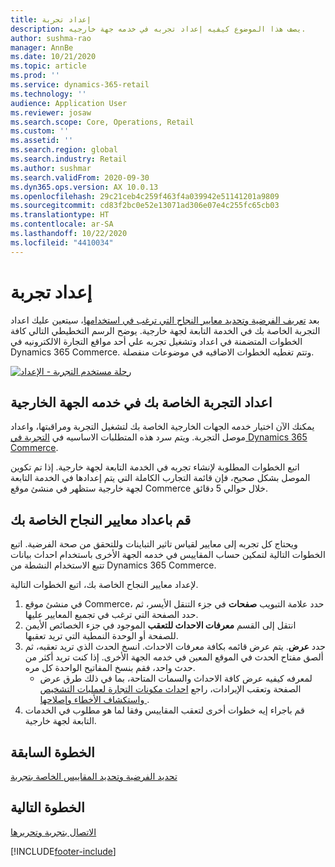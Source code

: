 ```yaml
---
title: إعداد تجربة
description: يصف هذا الموضوع كيفيه إعداد تجربه في خدمه جهة خارجيه.
author: sushma-rao
manager: AnnBe
ms.date: 10/21/2020
ms.topic: article
ms.prod: ''
ms.service: dynamics-365-retail
ms.technology: ''
audience: Application User
ms.reviewer: josaw
ms.search.scope: Core, Operations, Retail
ms.custom: ''
ms.assetid: ''
ms.search.region: global
ms.search.industry: Retail
ms.author: sushmar
ms.search.validFrom: 2020-09-30
ms.dyn365.ops.version: AX 10.0.13
ms.openlocfilehash: 29c21ceb4c259f463f4a039942e51141201a9809
ms.sourcegitcommit: cd83f2bc0e52e13071ad306e07e4c255fc65cb03
ms.translationtype: HT
ms.contentlocale: ar-SA
ms.lasthandoff: 10/22/2020
ms.locfileid: "4410034"
---
```

# <a name="set-up-an-experiment"></a>إعداد تجربة

بعد [تعريف الفرضية وتحديد معايير النجاح التي ترغب في استخدامها](experimentation-identify.md)، سيتعين عليك اعداد التجربة الخاصة بك في الخدمة التابعة لجهة خارجية. يوضح الرسم التخطيطي التالي كافة الخطوات المتضمنة في اعداد وتشغيل تجربه علي أحد مواقع التجارة الالكترونيه في Dynamics 365 Commerce. وتتم تغطيه الخطوات الاضافيه في موضوعات منفصلة.

[![رحلة مستخدم التجربة - الإعداد](./media/experimentation_setup.svg)](./media/experimentation_setup.svg#lightbox)


## <a name="set-up-your-experiment-in-the-third-party-service"></a>اعداد التجربة الخاصة بك في خدمه الجهة الخارجية
يمكنك الآن اختيار خدمه الجهات الخارجية الخاصة بك لتشغيل التجربة ومراقبتها، واعداد موصل التجربة. ويتم سرد هذه المتطلبات الاساسيه في [التجربة في Dynamics 365 Commerce](experimentation-overview.md).

اتبع الخطوات المطلوبة لإنشاء تجربه في الخدمة التابعة لجهة خارجية. إذا تم تكوين الموصل بشكل صحيح، فإن قائمة التجارب الكاملة التي يتم إعدادها في الخدمة التابعة لجهة خارجية ستظهر في منشئ موقع Commerce خلال حوالي 5 دقائق.

## <a name="set-up-your-success-metrics"></a>قم باعداد معايير النجاح الخاصة بك
ويحتاج كل تجربه إلى معايير لقياس تاثير التباينات وللتحقق من صحة الفرضية. اتبع الخطوات التالية لتمكين حساب المقاييس في خدمه الجهة الأخرى باستخدام احداث بيانات تتبع الاستخدام النشطة من Dynamics 365 Commerce.

لإعداد معايير النجاح الخاصة بك، اتبع الخطوات التالية.

1. في منشئ موقع Commerce، حدد علامة التبويب **صفحات** في جزء التنقل الأيسر، ثم حدد الصفحة التي ترغب في تجميع المعايير عليها. 
1. انتقل إلى القسم **معرفات الاحداث للتعقب** الموجود في جزء الخصائص الأيمن للصفحة أو الوحدة النمطية التي تريد تعقبها.
1. حدد **عرض**. يتم عرض قائمه بكافة معرفات الاحداث. انسخ الحدث الذي تريد تعقبه، ثم ألصق مفتاح الحدث في الموقع المعين في خدمه الجهة الأخرى. إذا كنت تريد أكثر من حدث واحد، فقم بنسخ المفاتيح الواحدة كل مره. 
    - لمعرفه كيفيه عرض كافة الاحداث والسمات المتاحة، بما في ذلك طرق عرض الصفحة وتعقب الإيرادات، راجع [احداث مكونات التجارة لعمليات التشخيص واستكشاف الأخطاء وإصلاحها ](dev-itpro/retail-component-events-diagnostics-troubleshooting.md).
1. قم باجراء إيه خطوات أخرى لتعقب المقاييس وفقا لما هو مطلوب في الخدمات التابعة لجهة خارجية.

## <a name="previous-step"></a>الخطوة السابقة
[تحديد الفرضية وتحديد المقاييس الخاصة بتجربة](experimentation-identify.md) 


## <a name="next-step"></a>الخطوة التالية
[الاتصال بتجربة وتحريرها](experimentation-connect-edit.md)


[!INCLUDE[footer-include](../includes/footer-banner.md)]